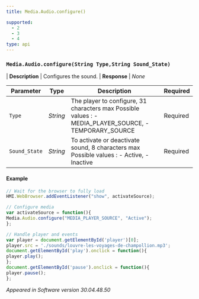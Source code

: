 ```yaml
---
title: Media.Audio.configure()

supported:
  - 2
  - 3
  - 4
type: api
---
```


### `Media.Audio.configure(String Type,String Sound_State)`

| **Description** | Configures the sound.
| **Response** | *None*

Parameter | Type | Description | Required
----|----|----|----
`Type` | *String* | The player to configure, 31 characters max Possible values : - MEDIA_PLAYER_SOURCE, - TEMPORARY_SOURCE | Required
`Sound_State` | *String* | To activate or deactivate sound, 8 characters max Possible values : - Active, - Inactive | Required

#### Example

```javascript
// Wait for the browser to fully load
HMI.WebBrowser.addEventListener("show", activateSource);

// Configure media
var activateSource = function(){
Media.Audio.configure("MEDIA_PLAYER_SOURCE", "Active");
};

// Handle player and events
var player = document.getElementById('player')[0];
player.src = './sounds/louvre-les-voyages-de-champollion.mp3';
document.getElementById('play').onclick = function(){
player.play();
};
document.getElementById('pause').onclick = function(){
player.pause();
};
```

*Appeared in Software version 30.04.48.50*